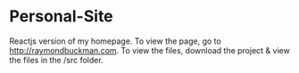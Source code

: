 # Personal-Site
Reactjs version of my homepage. To view the page, go to http://raymondbuckman.com. To view the files, download the project & view the files in the /src folder.
